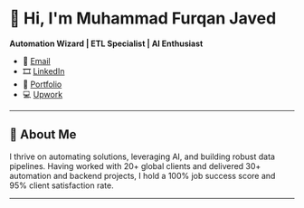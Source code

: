 # 👋 Hi, I'm Muhammad Furqan Javed

**Automation Wizard | ETL Specialist | AI Enthusiast**

- 📧 [Email](furqanjavedafridi@gmail.com)  
- 🎞  [LinkedIn](https://www.linkedin.com/in/furqanjavedafridi/) <!-- Add your actual LinkedIn URL here -->
- 💼 [Portfolio](https://furqanafridi.github.io/portfolio/)
- 💻 [Upwork](https://upwork.com/freelancers/furqanjavedafridi)

---

## 🚀 About Me

I thrive on automating solutions, leveraging AI, and building robust data pipelines. Having worked with 20+ global clients and delivered 30+ automation and backend projects, I hold a 100% job success score and 95% client satisfaction rate.

---
